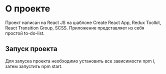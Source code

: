 # О проекте

Проект написан на React JS на шаблоне Create React App, Redux Toolkit, React Transition Group, SCSS.
Приложение представляет из себя простой to-do-list.

## Запуск проекта

Для запуска проекта необходимо установить все зависимости npm i, затем запустить npm start.

